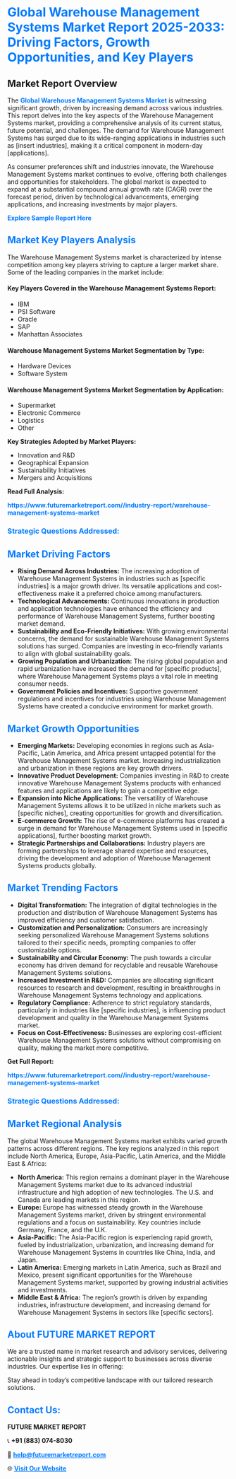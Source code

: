 <h1 style="color: #007BFF;">Global Warehouse Management Systems Market Report 2025-2033: Driving Factors, Growth Opportunities, and Key Players</h1>

<section id="overview">
<h2>Market Report Overview</h2>
<p>The <a href="https://www.futuremarketreport.com//industry-report/warehouse-management-systems-market" style="color: #007BFF; text-decoration: none;"><strong>Global Warehouse Management Systems Market</strong></a> is witnessing significant growth, driven by increasing demand across various industries. This report delves into the key aspects of the Warehouse Management Systems market, providing a comprehensive analysis of its current status, future potential, and challenges. The demand for Warehouse Management Systems has surged due to its wide-ranging applications in industries such as [insert industries], making it a critical component in modern-day [applications].</p>
<p>As consumer preferences shift and industries innovate, the Warehouse Management Systems market continues to evolve, offering both challenges and opportunities for stakeholders. The global market is expected to expand at a substantial compound annual growth rate (CAGR) over the forecast period, driven by technological advancements, emerging applications, and increasing investments by major players.</p>
</section>

<section id="overview">
<p><a href="https://www.futuremarketreport.com//request-sample/reportId=50528" style="color: #007BFF; text-decoration: none;"><strong>Explore Sample Report Here</strong></a></p>
</section>

<section id="key-players">
<h2 style="color: #007BFF;">Market Key Players Analysis</h2>
<p>The Warehouse Management Systems market is characterized by intense competition among key players striving to capture a larger market share. Some of the leading companies in the market include:</p>
<h4>Key Players Covered in the Warehouse Management Systems Report:</h4>
<ul><li>IBM</li><li>PSI Software</li><li>Oracle</li><li>SAP</li><li>Manhattan Associates</li></ul>
<h4>Warehouse Management Systems Market Segmentation by Type:</h4>
<ul><li>Hardware Devices</li><li>Software System</li></ul>

<h4>Warehouse Management Systems Market Segmentation by Application:</h4>
<ul><li>Supermarket</li><li>Electronic Commerce</li><li>Logistics</li><li>Other</li></ul>
<p><strong>Key Strategies Adopted by Market Players:</strong></p>
<ul>
<li>Innovation and R&D</li>
<li>Geographical Expansion</li>
<li>Sustainability Initiatives</li>
<li>Mergers and Acquisitions</li>
</ul>
</section>

<section>
<p><strong>Read Full Analysis: </strong></p><a href="https://www.futuremarketreport.com//industry-report/warehouse-management-systems-market" style="color: #007BFF; text-decoration: none;"><strong>https://www.futuremarketreport.com//industry-report/warehouse-management-systems-market</strong></a>
<h3 style="color: #007BFF;">Strategic Questions Addressed:</h3>
</section>

<section id="driving-factors">
<h2 style="color: #007BFF;">Market Driving Factors</h2>
<ul>
<li><strong>Rising Demand Across Industries:</strong> The increasing adoption of Warehouse Management Systems in industries such as [specific industries] is a major growth driver. Its versatile applications and cost-effectiveness make it a preferred choice among manufacturers.</li>
<li><strong>Technological Advancements:</strong> Continuous innovations in production and application technologies have enhanced the efficiency and performance of Warehouse Management Systems, further boosting market demand.</li>
<li><strong>Sustainability and Eco-Friendly Initiatives:</strong> With growing environmental concerns, the demand for sustainable Warehouse Management Systems solutions has surged. Companies are investing in eco-friendly variants to align with global sustainability goals.</li>
<li><strong>Growing Population and Urbanization:</strong> The rising global population and rapid urbanization have increased the demand for [specific products], where Warehouse Management Systems plays a vital role in meeting consumer needs.</li>
<li><strong>Government Policies and Incentives:</strong> Supportive government regulations and incentives for industries using Warehouse Management Systems have created a conducive environment for market growth.</li>
</ul>
</section>

<section id="growth-opportunities">
<h2 style="color: #007BFF;">Market Growth Opportunities</h2>
<ul>
<li><strong>Emerging Markets:</strong> Developing economies in regions such as Asia-Pacific, Latin America, and Africa present untapped potential for the Warehouse Management Systems market. Increasing industrialization and urbanization in these regions are key growth drivers.</li>
<li><strong>Innovative Product Development:</strong> Companies investing in R&D to create innovative Warehouse Management Systems products with enhanced features and applications are likely to gain a competitive edge.</li>
<li><strong>Expansion into Niche Applications:</strong> The versatility of Warehouse Management Systems allows it to be utilized in niche markets such as [specific niches], creating opportunities for growth and diversification.</li>
<li><strong>E-commerce Growth:</strong> The rise of e-commerce platforms has created a surge in demand for Warehouse Management Systems used in [specific applications], further boosting market growth.</li>
<li><strong>Strategic Partnerships and Collaborations:</strong> Industry players are forming partnerships to leverage shared expertise and resources, driving the development and adoption of Warehouse Management Systems products globally.</li>
</ul>
</section>

<section id="trending-factors">
<h2 style="color: #007BFF;">Market Trending Factors</h2>
<ul>
<li><strong>Digital Transformation:</strong> The integration of digital technologies in the production and distribution of Warehouse Management Systems has improved efficiency and customer satisfaction.</li>
<li><strong>Customization and Personalization:</strong> Consumers are increasingly seeking personalized Warehouse Management Systems solutions tailored to their specific needs, prompting companies to offer customizable options.</li>
<li><strong>Sustainability and Circular Economy:</strong> The push towards a circular economy has driven demand for recyclable and reusable Warehouse Management Systems solutions.</li>
<li><strong>Increased Investment in R&D:</strong> Companies are allocating significant resources to research and development, resulting in breakthroughs in Warehouse Management Systems technology and applications.</li>
<li><strong>Regulatory Compliance:</strong> Adherence to strict regulatory standards, particularly in industries like [specific industries], is influencing product development and quality in the Warehouse Management Systems market.</li>
<li><strong>Focus on Cost-Effectiveness:</strong> Businesses are exploring cost-efficient Warehouse Management Systems solutions without compromising on quality, making the market more competitive.</li>
</ul>
</section>

<section>
<p><strong>Get Full Report: </strong></p><a href="https://www.futuremarketreport.com//industry-report/warehouse-management-systems-market" style="color: #007BFF; text-decoration: none;"><strong>https://www.futuremarketreport.com//industry-report/warehouse-management-systems-market</strong></a>
<h3 style="color: #007BFF;">Strategic Questions Addressed:</h3>
</section>


<section id="regional-analysis">
<h2 style="color: #007BFF;">Market Regional Analysis</h2>
<p>The global Warehouse Management Systems market exhibits varied growth patterns across different regions. The key regions analyzed in this report include North America, Europe, Asia-Pacific, Latin America, and the Middle East & Africa:</p>
<ul>
<li><strong>North America:</strong> This region remains a dominant player in the Warehouse Management Systems market due to its advanced industrial infrastructure and high adoption of new technologies. The U.S. and Canada are leading markets in this region.</li>
<li><strong>Europe:</strong> Europe has witnessed steady growth in the Warehouse Management Systems market, driven by stringent environmental regulations and a focus on sustainability. Key countries include Germany, France, and the U.K.</li>
<li><strong>Asia-Pacific:</strong> The Asia-Pacific region is experiencing rapid growth, fueled by industrialization, urbanization, and increasing demand for Warehouse Management Systems in countries like China, India, and Japan.</li>
<li><strong>Latin America:</strong> Emerging markets in Latin America, such as Brazil and Mexico, present significant opportunities for the Warehouse Management Systems market, supported by growing industrial activities and investments.</li>
<li><strong>Middle East & Africa:</strong> The region’s growth is driven by expanding industries, infrastructure development, and increasing demand for Warehouse Management Systems in sectors like [specific sectors].</li>
</ul>
</section>

<footer>
<h2 style="color: #007BFF;">About FUTURE MARKET REPORT</h2>
<p>We are a trusted name in market research and advisory services, delivering actionable insights and strategic support to businesses across diverse industries. Our expertise lies in offering:</p>

<p>Stay ahead in today’s competitive landscape with our tailored research solutions.</p>

<h2 style="color: #007BFF;">Contact Us:</h2>
<p><strong>FUTURE MARKET REPORT</strong></p>
<p>📞 <strong>+91 (883) 074-8030</strong></p>
<p>📧 <strong><a href="mailto:help@futuremarketreport.com" style="color: #007BFF;">help@futuremarketreport.com</a></strong></p>
<p>🌐 <strong><a href="https://www.futuremarketreport.com/" style="color: #007BFF;">Visit Our Website</a></strong></p>
</footer>